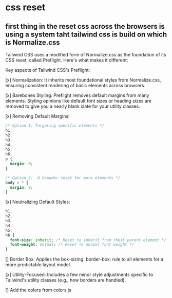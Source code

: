 # css reset

## first thing in the reset css across the browsers is using a system taht tailwind css is build on which is Normalize.css

Tailwind CSS uses a modified form of Normalize.css as the foundation of its CSS reset,
called Preflight. Here's what makes it different:

Key aspects of Tailwind CSS's Preflight:

[x] Normalization: It inherits most foundational styles from Normalize.css, ensuring consistent rendering of basic elements across browsers.

[x] Barebones Styling: Preflight removes default margins from many elements. Styling opinions like default font sizes or heading sizes are removed to give you a nearly blank slate for your utility classes.

[x] Removing Default Margins:

```css
/* Option 1: Targeting specific elements */
h1,
h2,
h3,
h4,
h5,
h6,
p {
  margin: 0;
}

/* Option 2:  A broader reset for more elements */
body > * {
  margin: 0;
}
```

[x] Neutralizing Default Styles:

```css
h1,
h2,
h3,
h4,
h5,
h6 {
  font-size: inherit; /* Reset to inherit from their parent element */
  font-weight: normal; /* Reset to normal font weight */
}
```

[] Border Box: Applies the box-sizing: border-box; rule to all elements for a more predictable layout model.

[x] Utility-Focused: Includes a few minor style adjustments specific to Tailwind's utility
classes (e.g., how borders are handled).

[] Add the colors from colors.js
